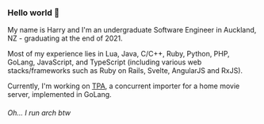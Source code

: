 ### Hello world 👋

My name is Harry and I'm an undergraduate Software Engineer in Auckland, NZ - graduating at the end of 2021.

Most of my experience lies in Lua, Java, C/C++, Ruby, Python, PHP, GoLang, JavaScript, and TypeScript (including various web stacks/frameworks such as Ruby on Rails, Svelte, AngularJS and RxJS).

Currently, I'm working on [TPA](https://github.com/hbomb79/TPA), a concurrent importer for a home movie server, implemented in GoLang.

###### Oh... I run arch btw
